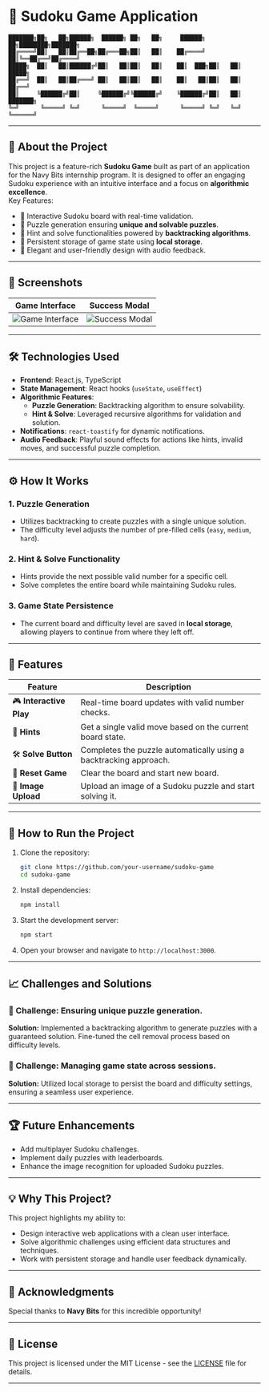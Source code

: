 
# 🎲 **Sudoku Game Application**

```plaintext
███████╗██╗   ██╗██████╗  ██████╗ ██╗   ██╗     ██████╗ ██╗████████╗███████╗
██╔════╝██║   ██║██╔══██╗██╔═══██╗██║   ██║    ██╔════╝ ██║╚══██╔══╝██╔════╝
█████╗  ██║   ██║██████╔╝██║   ██║██║   ██║    ██║  ███╗██║   ██║   █████╗  
██╔══╝  ██║   ██║██╔═══╝ ██║   ██║██║   ██║    ██║   ██║██║   ██║   ██╔══╝  
██║     ╚██████╔╝██║     ╚██████╔╝╚██████╔╝    ╚██████╔╝██║   ██║   ███████╗
╚═╝      ╚═════╝ ╚═╝      ╚═════╝  ╚═════╝      ╚═════╝ ╚═╝   ╚═╝   ╚══════╝
```

---

## 🌟 **About the Project**

This project is a feature-rich **Sudoku Game** built as part of an application for the Navy Bits internship program. It is designed to offer an engaging Sudoku experience with an intuitive interface and a focus on **algorithmic excellence**.  
Key Features:
- 🔹 Interactive Sudoku board with real-time validation.
- 🔹 Puzzle generation ensuring **unique and solvable puzzles**.
- 🔹 Hint and solve functionalities powered by **backtracking algorithms**.
- 🔹 Persistent storage of game state using **local storage**.
- 🔹 Elegant and user-friendly design with audio feedback.

---

## 📸 **Screenshots**

| **Game Interface** | **Success Modal** |  
|---------------------|-------------------|  
| ![Game Interface](./screenshots/game_interface.png) | ![Success Modal](./screenshots/success_modal.png) |  

---

## 🛠️ **Technologies Used**

- **Frontend**: React.js, TypeScript  
- **State Management**: React hooks (`useState`, `useEffect`)  
- **Algorithmic Features**:  
  - **Puzzle Generation**: Backtracking algorithm to ensure solvability.  
  - **Hint & Solve**: Leveraged recursive algorithms for validation and solution.  
- **Notifications**: `react-toastify` for dynamic notifications.  
- **Audio Feedback**: Playful sound effects for actions like hints, invalid moves, and successful puzzle completion.

---

## ⚙️ **How It Works**

### 1. **Puzzle Generation**
- Utilizes backtracking to create puzzles with a single unique solution.  
- The difficulty level adjusts the number of pre-filled cells (`easy`, `medium`, `hard`).  

### 2. **Hint & Solve Functionality**
- Hints provide the next possible valid number for a specific cell.  
- Solve completes the entire board while maintaining Sudoku rules.

### 3. **Game State Persistence**
- The current board and difficulty level are saved in **local storage**, allowing players to continue from where they left off.

---

## 🧩 **Features**

| Feature              | Description                                                    |  
|----------------------|----------------------------------------------------------------|  
| 🎮 **Interactive Play** | Real-time board updates with valid number checks.            |  
| 🧠 **Hints**           | Get a single valid move based on the current board state.     |  
| 🛠️ **Solve Button**    | Completes the puzzle automatically using a backtracking approach. |  
| 🔄 **Reset Game**      | Clear the board and start new board.                              |  
| 📂 **Image Upload**    | Upload an image of a Sudoku puzzle and start solving it.      |  

---

## 🎯 **How to Run the Project**

1. Clone the repository:  
   ```bash
   git clone https://github.com/your-username/sudoku-game
   cd sudoku-game
   ```
2. Install dependencies:  
   ```bash
   npm install
   ```
3. Start the development server:  
   ```bash
   npm start
   ```
4. Open your browser and navigate to `http://localhost:3000`.

---

## 📈 **Challenges and Solutions**

### 🔹 Challenge: **Ensuring unique puzzle generation.**  
**Solution:** Implemented a backtracking algorithm to generate puzzles with a guaranteed solution. Fine-tuned the cell removal process based on difficulty levels.

### 🔹 Challenge: **Managing game state across sessions.**  
**Solution:** Utilized local storage to persist the board and difficulty settings, ensuring a seamless user experience.

---

## 🏆 **Future Enhancements**

- Add multiplayer Sudoku challenges.  
- Implement daily puzzles with leaderboards.  
- Enhance the image recognition for uploaded Sudoku puzzles.  

---

## 💡 **Why This Project?**

This project highlights my ability to:
- Design interactive web applications with a clean user interface.  
- Solve algorithmic challenges using efficient data structures and techniques.  
- Work with persistent storage and handle user feedback dynamically.

---

## 🤝 **Acknowledgments**

Special thanks to **Navy Bits** for this incredible opportunity!  

---

## 📄 **License**

This project is licensed under the MIT License - see the [LICENSE](LICENSE) file for details.

---
